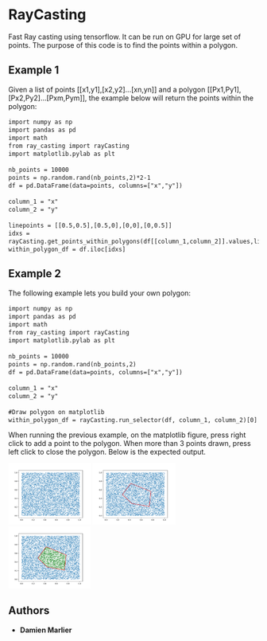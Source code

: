 # RayCasting

Fast Ray casting using tensorflow. It can be run on GPU for large set of points.
The purpose of this code is to find the points within a polygon.

## Example 1

Given a list of points [[x1,y1],[x2,y2]...[xn,yn]] and a polygon [[Px1,Py1],[Px2,Py2]...[Pxm,Pym]], the example below will return the points within the polygon:

```
import numpy as np
import pandas as pd
import math
from ray_casting import rayCasting
import matplotlib.pylab as plt

nb_points = 10000
points = np.random.rand(nb_points,2)*2-1
df = pd.DataFrame(data=points, columns=["x","y"])

column_1 = "x"
column_2 = "y"

linepoints = [[0.5,0.5],[0.5,0],[0,0],[0,0.5]]
idxs = rayCasting.get_points_within_polygons(df[[column_1,column_2]].values,linepoints)
within_polygon_df = df.iloc[idxs]
```

## Example 2

The following example lets you build your own polygon:

```
import numpy as np
import pandas as pd
import math
from ray_casting import rayCasting
import matplotlib.pylab as plt

nb_points = 10000
points = np.random.rand(nb_points,2)
df = pd.DataFrame(data=points, columns=["x","y"])

column_1 = "x"
column_2 = "y"

#Draw polygon on matplotlib
within_polygon_df = rayCasting.run_selector(df, column_1, column_2)[0]
```

When running the previous example, on the matplotlib figure, press right click to add a point to the polygon. When more than 3 points drawn, press left click to close the polygon. Below is the expected output.

<p float="center">
	<img src="https://github.com/damienmarlier51/RayCasting/blob/master/pictures/Figure_1.png" width="33%"/>
	<img src="https://github.com/damienmarlier51/RayCasting/blob/master/pictures/Figure_2.png" width="33%"/>
	<img src="https://github.com/damienmarlier51/RayCasting/blob/master/pictures/Figure_3.png" width="33%"/>
</p>


## Authors

* **Damien Marlier**